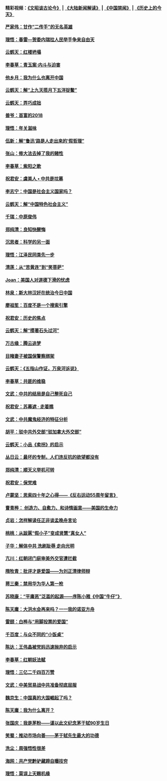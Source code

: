 #### 精彩视频：[《文昭谈古论今》](https://github.com/gfw-breaker/wenzhao/blob/master/README.md?t=01280030) | [《大陆新闻解读》](https://github.com/gfw-breaker/ntdtv-comedy/blob/master/README.md?t=01280030) | [《中国禁闻》](https://github.com/gfw-breaker/ntdtv-news/blob/master/README.md?t=01280030) | [《历史上的今天》](https://github.com/gfw-breaker/today-in-history/blob/master/README.md?t=01280030) 

#### [严家伟：甘作“二传手”的无名英雄](../pages/nsc993/n11005340.md?t=01280030) 

#### [理悟：春雷—贺委内瑞拉人民举手争来自由天](../pages/nsc993/n11005334.md?t=01280030) 

#### [云鹤天：红楼坍塌](../pages/nsc993/n11005318.md?t=01280030) 

#### [李春草：青玉案·内斗与迫害](../pages/nsc993/n11005306.md?t=01280030) 

#### [他乡月：我为什么也离开中国](../pages/nsc993/n11003553.md?t=01280030) 

#### [云鹤天：解“上九天揽月下五洋捉鳖”](../pages/nsc993/n11000750.md?t=01280030) 

#### [云鹤天：弄巧成拙](../pages/nsc993/n11000722.md?t=01280030) 

#### [兽爷：首富的2018](../pages/nsc993/n11000693.md?t=01280030) 

#### [理悟：年关滋味](../pages/nsc993/n10998847.md?t=01280030) 

#### [伍新：解“鲁迅‘路是人走出来的’假哲理”](../pages/nsc993/n10998777.md?t=01280030) 

#### [张山：修大法去掉了我的赌性](../pages/nsc993/n10997702.md?t=01280030) 

#### [李春草：紫阳之歌](../pages/nsc993/n10997679.md?t=01280030) 

#### [祝君安：虞美人 • 中共是坟墓](../pages/nsc993/n10996090.md?t=01280030) 

#### [李志宁：中国是社会主义国家吗？](../pages/nsc993/n10996097.md?t=01280030) 

#### [云鹤天：解“中国特色社会主义”](../pages/nsc993/n10996043.md?t=01280030) 

#### [千瑞：中原俊伟](../pages/nsc993/n10995401.md?t=01280030) 

#### [郑纯清：良知快醒悔](../pages/nsc993/n10995385.md?t=01280030) 

#### [沉思者：科学的另一面](../pages/nsc993/n10996074.md?t=01280030) 

#### [理悟：江泽民同类先一步](../pages/nsc993/n10995378.md?t=01280030) 

#### [清莲：从“苦黄连”到“笑菩萨”](../pages/nsc993/n10995466.md?t=01280030) 

#### [Joan：美国人对道德下滑的忧虑](../pages/nsc993/n10995424.md?t=01280030) 

#### [林泉：斯大林汉奸在统治今日中国](../pages/nsc993/n10995210.md?t=01280030) 

#### [廖祖笙：百度不是一个搜索引擎](../pages/nsc993/n10994961.md?t=01280030) 

#### [祝君安：历史的焦点](../pages/nsc993/n10994925.md?t=01280030) 

#### [云鹤天：解“摸著石头过河”](../pages/nsc993/n10993325.md?t=01280030) 

#### [万古缘：腾云追梦](../pages/nsc993/n10993120.md?t=01280030) 

#### [目睹妻子被国保警察绑架](../pages/nsc993/n10991525.md?t=01280030) 

#### [云鹤天：《五指山作证，万泉河诉说》](../pages/nsc993/n10991603.md?t=01280030) 

#### [李春草：共匪的维稳](../pages/nsc993/n10991348.md?t=01280030) 

#### [文武：中共的结局是自己整死自己](../pages/nsc993/n10989899.md?t=01280030) 

#### [祝君安：苏幕遮 · 走着瞧](../pages/nsc993/n10988901.md?t=01280030) 

#### [文武：中共魔鬼经济的特征分析](../pages/nsc993/n10987387.md?t=01280030) 

#### [胡平：驳中共外交部“驳加拿大外交部”](../pages/nsc993/n10987378.md?t=01280030) 

#### [云鹤天：小品《卖拐》的启示](../pages/nsc993/n10984392.md?t=01280030) 

#### [丛日云：最坏的专制，人们连反抗的欲望都没有](../pages/nsc993/n10984377.md?t=01280030) 

#### [郑纯清：顺天义举机可转](../pages/nsc993/n10984369.md?t=01280030) 

#### [祝君安：保党难](../pages/nsc993/n10984362.md?t=01280030) 

#### [卢蒙坚：思索四十年之心得——《反右运动55周年留言》](../pages/nsc993/n10984355.md?t=01280030) 

#### [曹青桦： 创造力、自愈力、和诗情画意——美国的生命力](../pages/nsc993/n10984216.md?t=01280030) 

#### [贞岩：怎样解读任正非谈孟晚舟言论](../pages/nsc993/n10984650.md?t=01280030) 

#### [桃桃：从跋扈“假小子”变成贤慧“真女人”](../pages/nsc993/n10984416.md?t=01280030) 

#### [子华：解体中共 洗刷耻辱 走向光明](../pages/nsc993/n10984019.md?t=01280030) 

#### [亢川：红朝闭门庭审美外交官遭拦截](../pages/nsc993/n10984050.md?t=01280030) 

#### [隋牧青：批评才是爱国——为刘正清律师辩](../pages/nsc993/n10983057.md?t=01280030) 

#### [蒋三秦：禁用华为华人第一枪](../pages/nsc993/n10982973.md?t=01280030) 

#### [苏晓康：“平庸恶”泛滥的起源——序陈小雅《中国“牛仔”》](../pages/nsc993/n10982008.md?t=01280030) 

#### [陈天庸：大洪水会再来吗？一一我的诺亚方舟](../pages/nsc993/n10981086.md?t=01280030) 

#### [雷颐：白桦与“用脚投票的爱国”](../pages/nsc993/n10981048.md?t=01280030) 

#### [千百度：与众不同的“小饭桌”](../pages/nsc993/n10978639.md?t=01280030) 

#### [陈达：王伟晶被党妈迅速抛弃的启示](../pages/nsc993/n10976450.md?t=01280030) 

#### [李春草：红朝妖法赋](../pages/nsc993/n10976387.md?t=01280030) 

#### [理悟：三亿二千四百万赞](../pages/nsc993/n10975966.md?t=01280030) 

#### [文武：中美贸易战中共准备彻底屈服](../pages/nsc993/n10974571.md?t=01280030) 

#### [魏京生：中国真的大国崛起了吗？](../pages/nsc993/n10974530.md?t=01280030) 

#### [陈天庸：我为什么离开？](../pages/nsc993/n10974493.md?t=01280030) 

#### [张国庆：我是茅粉——谨以此文纪念茅于轼90岁生日](../pages/nsc993/n10974477.md?t=01280030) 

#### [笑蜀：推动市场向善——茅于轼先生最大的功德](../pages/nsc993/n10974451.md?t=01280030) 

#### [洗尘：周强悟性很差](../pages/nsc993/n10973701.md?t=01280030) 

#### [海网：共产党黔驴藏蹄自曝技穷](../pages/nsc993/n10969562.md?t=01280030) 

#### [理悟：莫误上天赐机缘](../pages/nsc993/n10969514.md?t=01280030) 

